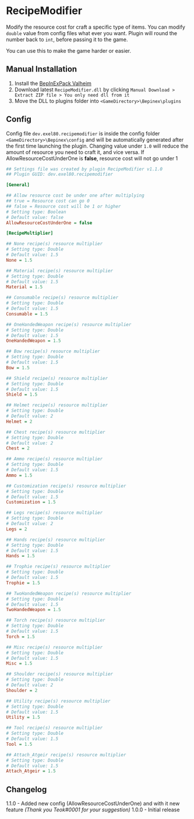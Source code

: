 ﻿# RecipeModifier

Modify the resource cost for craft a specific type of items. You can modify ``double`` value from config files what ever you want.
Plugin will round the number back to ``int``, before passing it to the game.

You can use this to make the game harder or easier.

## Manual Installation
1. Install the [BepInExPack Valheim](https://valheim.thunderstore.io/package/denikson/BepInExPack_Valheim/)
2. Download latest ``RecipeModifier.dll`` by clicking ``Manual Download > Extract ZIP file > You only need dll from it``
3. Move the DLL to plugins folder into ``<GameDirectory>\Bepinex\plugins``

## Config
Config file ``dev.exel80.recipemodifier`` is inside the config folder ``<GameDirectory>\Bepinex\config`` and will be automatically generated after the first time launching the plugin.
Changing value under ``1.0`` will reduce the amount of resource you need to craft it, and vice versa. If AllowResourceCostUnderOne is **false**, resource cost will not go under 1

```ini
## Settings file was created by plugin RecipeModifier v1.1.0
## Plugin GUID: dev.exel80.recipemodifier

[General]

## Allow resource cost be under one after multiplying
## true = Resource cost can go 0
## false = Resource cost will be 1 or higher
# Setting type: Boolean
# Default value: false
AllowResourceCostUnderOne = false

[RecipeMultiplier]

## None recipe(s) resource multiplier
# Setting type: Double
# Default value: 1.5
None = 1.5

## Material recipe(s) resource multiplier
# Setting type: Double
# Default value: 1.5
Material = 1.5

## Consumable recipe(s) resource multiplier
# Setting type: Double
# Default value: 1.5
Consumable = 1.5

## OneHandedWeapon recipe(s) resource multiplier
# Setting type: Double
# Default value: 1.5
OneHandedWeapon = 1.5

## Bow recipe(s) resource multiplier
# Setting type: Double
# Default value: 1.5
Bow = 1.5

## Shield recipe(s) resource multiplier
# Setting type: Double
# Default value: 1.5
Shield = 1.5

## Helmet recipe(s) resource multiplier
# Setting type: Double
# Default value: 2
Helmet = 2

## Chest recipe(s) resource multiplier
# Setting type: Double
# Default value: 2
Chest = 2

## Ammo recipe(s) resource multiplier
# Setting type: Double
# Default value: 1.5
Ammo = 1.5

## Customization recipe(s) resource multiplier
# Setting type: Double
# Default value: 1.5
Customization = 1.5

## Legs recipe(s) resource multiplier
# Setting type: Double
# Default value: 2
Legs = 2

## Hands recipe(s) resource multiplier
# Setting type: Double
# Default value: 1.5
Hands = 1.5

## Trophie recipe(s) resource multiplier
# Setting type: Double
# Default value: 1.5
Trophie = 1.5

## TwoHandedWeapon recipe(s) resource multiplier
# Setting type: Double
# Default value: 1.5
TwoHandedWeapon = 1.5

## Torch recipe(s) resource multiplier
# Setting type: Double
# Default value: 1.5
Torch = 1.5

## Misc recipe(s) resource multiplier
# Setting type: Double
# Default value: 1.5
Misc = 1.5

## Shoulder recipe(s) resource multiplier
# Setting type: Double
# Default value: 2
Shoulder = 2

## Utility recipe(s) resource multiplier
# Setting type: Double
# Default value: 1.5
Utility = 1.5

## Tool recipe(s) resource multiplier
# Setting type: Double
# Default value: 1.5
Tool = 1.5

## Attach_Atgeir recipe(s) resource multiplier
# Setting type: Double
# Default value: 1.5
Attach_Atgeir = 1.5
```

## Changelog
1.1.0 - Added new config (AllowResourceCostUnderOne) and with it new feature *(Thank you Teok#0001 for your suggestion)*
1.0.0 - Initial release